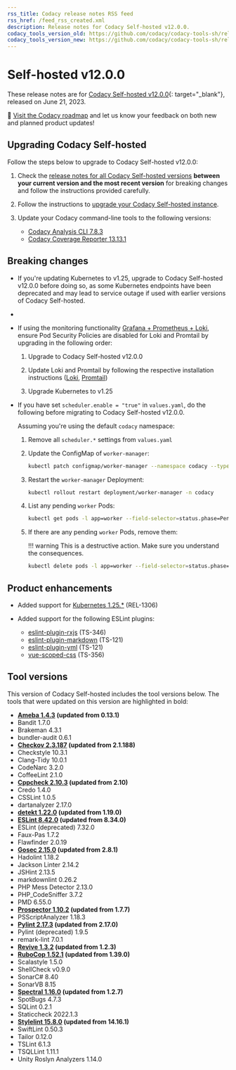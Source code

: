 ```yaml
---
rss_title: Codacy release notes RSS feed
rss_href: /feed_rss_created.xml
description: Release notes for Codacy Self-hosted v12.0.0.
codacy_tools_version_old: https://github.com/codacy/codacy-tools-sh/releases/tag/sh-1.1.6
codacy_tools_version_new: https://github.com/codacy/codacy-tools-sh/releases/tag/sh-1.2.2
---
```


# Self-hosted v12.0.0

These release notes are for [Codacy Self-hosted v12.0.0](https://github.com/codacy/chart/releases/tag/12.0.0){: target="_blank"}, released on June 21, 2023.<!-- TODO Update release date -->

📢 [Visit the Codacy roadmap](https://roadmap.codacy.com) and <span class="skip-vale">let us know</span> your feedback on both new and planned product updates!

## Upgrading Codacy Self-hosted

Follow the steps below to upgrade to Codacy Self-hosted v12.0.0:

1.  Check the [release notes for all Codacy Self-hosted versions](../index.md#self-hosted) **between your current version and the most recent version** for breaking changes and follow the instructions provided <span class="skip-vale">carefully</span>.

1.  Follow the instructions to [upgrade your Codacy Self-hosted instance](https://docs.codacy.com/v12.0/chart/maintenance/upgrade/).

1.  Update your Codacy command-line tools to the following versions:

    -   [Codacy Analysis CLI 7.8.3](https://github.com/codacy/codacy-analysis-cli/releases/tag/7.8.3)
    -   [Codacy Coverage Reporter 13.13.1](https://github.com/codacy/codacy-coverage-reporter/releases/tag/13.13.1)

## Breaking changes

-   If you're updating Kubernetes to v1.25, upgrade to Codacy Self-hosted v12.0.0 before doing so, as some Kubernetes endpoints have been deprecated and may lead to service outage if used with earlier versions of Codacy Self-hosted.

-   <!-- TODO memory requirements https://codacy.slack.com/archives/CSSSHAK9N/p1688643146512439?thread_ts=1688632097.010499&cid=CSSSHAK9N -->

-   If using the monitoring functionality [Grafana + Prometheus + Loki](https://docs.codacy.com/v12.0/chart/configuration/monitoring/#setting-up-monitoring-using-grafana-prometheus-and-loki), ensure Pod Security Policies are disabled for Loki and Promtail by upgrading in the following order:

    1.  Upgrade to Codacy Self-hosted v12.0.0

    1.  Update Loki and Promtail by following the respective installation instructions ([Loki](https://docs.codacy.com/v12.0/chart/configuration/monitoring/#2-installing-loki), [Promtail](https://docs.codacy.com/v12.0/chart/configuration/monitoring/#3-installing-promtail))

    1.  Upgrade Kubernetes to v1.25

-   If you have set `scheduler.enable = "true"` in `values.yaml`, do the following before migrating to Codacy Self-hosted v12.0.0.

    Assuming you're using the default `codacy` namespace:

    1.  Remove all `scheduler.*` settings from `values.yaml`

    1.  Update the ConfigMap of `worker-manager`:

        ```bash
        kubectl patch configmap/worker-manager --namespace codacy --type merge --patch '{"data":{"CONFIG_FORCE_codacy_kubernetes_scheduler_enable": "false","CONFIG_FORCE_codacy_kubernetes_scheduler_name":"default-scheduler"}}'
        ```

    1.  Restart the `worker-manager` Deployment:

        ```bash
        kubectl rollout restart deployment/worker-manager -n codacy
        ```

    1.  List any pending `worker` Pods:

        ```bash
        kubectl get pods -l app=worker --field-selector=status.phase=Pending -n codacy
        ```

    1.  If there are any pending `worker` Pods, remove them:

        !!! warning
            This is a destructive action. Make sure you understand the consequences.

        ```bash
        kubectl delete pods -l app=worker --field-selector=status.phase=Pending -n codacy
        ```

## Product enhancements

-   Added support for [Kubernetes 1.25.\*](https://docs.codacy.com/v12.0/chart/requirements/#kubernetes-or-microk8s-cluster-setup) (REL-1306)

-   Added support for the following ESLint plugins:

    -   [<span class="skip-vale">eslint-plugin-rxjs</span>](https://www.npmjs.com/package/eslint-plugin-rxjs) (TS-346)
    -   [<span class="skip-vale">eslint-plugin-markdown</span>](https://www.npmjs.com/package/eslint-plugin-markdown) (TS-121)
    -   [<span class="skip-vale">eslint-plugin-yml</span>](https://www.npmjs.com/package/eslint-plugin-yml) (TS-121)
    -   [<span class="skip-vale">vue-scoped-css</span>](https://www.npmjs.com/package/eslint-plugin-vue-scoped-css) (TS-356)

## Tool versions

This version of Codacy Self-hosted includes the tool versions below. The tools that were updated on this version are highlighted in bold:

-   **[Ameba 1.4.3](https://github.com/crystal-ameba/ameba/releases/tag/v1.4.3) (updated from 0.13.1)**
-   Bandit 1.7.0
-   Brakeman 4.3.1
-   bundler-audit 0.6.1
-   **[Checkov 2.3.187](https://github.com/bridgecrewio/checkov/releases/tag/2.3.187) (updated from 2.1.188)**
-   Checkstyle 10.3.1
-   Clang-Tidy 10.0.1
-   CodeNarc 3.2.0
-   CoffeeLint 2.1.0
-   **[Cppcheck 2.10.3](https://github.com/danmar/cppcheck/releases/tag/2.10.3) (updated from 2.10)**
-   Credo 1.4.0
-   CSSLint 1.0.5
-   dartanalyzer 2.17.0
-   **[detekt 1.22.0](https://github.com/detekt/detekt/releases/tag/v1.22.0) (updated from 1.19.0)**
-   **[ESLint 8.42.0](https://github.com/eslint/eslint/releases/tag/v8.42.0) (updated from 8.34.0)**
-   ESLint (deprecated) 7.32.0
-   Faux-Pas 1.7.2
-   Flawfinder 2.0.19
-   **[Gosec 2.15.0](https://github.com/securego/gosec/releases/tag/v2.15.0) (updated from 2.8.1)**
-   Hadolint 1.18.2
-   Jackson Linter 2.14.2
-   JSHint 2.13.5
-   markdownlint 0.26.2
-   PHP Mess Detector 2.13.0
-   PHP_CodeSniffer 3.7.2
-   PMD 6.55.0
-   **[Prospector 1.10.2](https://github.com/PyCQA/prospector/releases/tag/v1.10.2) (updated from 1.7.7)**
-   PSScriptAnalyzer 1.18.3
-   **[Pylint 2.17.3](https://github.com/PyCQA/pylint/releases/tag/v2.17.3) (updated from 2.17.0)**
-   Pylint (deprecated) 1.9.5
-   remark-lint 7.0.1
-   **[Revive 1.3.2](https://github.com/mgechev/revive/releases/tag/v1.3.2) (updated from 1.2.3)**
-   **[RuboCop 1.52.1](https://github.com/rubocop/rubocop/releases/tag/v1.52.1) (updated from 1.39.0)**
-   Scalastyle 1.5.0
-   ShellCheck v0.9.0
-   SonarC# 8.40
-   SonarVB 8.15
-   **[Spectral 1.16.0](https://github.com/stoplightio/spectral/releases/tag/%40stoplight%2Fspectral-rulesets-v1.16.0) (updated from 1.2.7)**
-   SpotBugs 4.7.3
-   SQLint 0.2.1
-   Staticcheck 2022.1.3
-   **[Stylelint 15.8.0](https://github.com/stylelint/stylelint/releases/tag/15.8.0) (updated from 14.16.1)**
-   SwiftLint 0.50.3
-   Tailor 0.12.0
-   TSLint 6.1.3
-   TSQLLint 1.11.1
-   Unity Roslyn Analyzers 1.14.0
